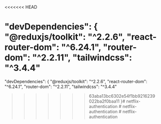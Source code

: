 <<<<<<< HEAD


  "devDependencies": {
    "@reduxjs/toolkit": "^2.2.6",
    "react-router-dom": "^6.24.1",
    "router-dom": "^2.2.11",
    "tailwindcss": "^3.4.4"
=======


  "devDependencies": {
    "@reduxjs/toolkit": "^2.2.6",
    "react-router-dom": "^6.24.1",
    "router-dom": "^2.2.11",
    "tailwindcss": "^3.4.4"
>>>>>>> 63aba13bc6302e54f1bb9216239022ba2f0baa11
  }#   n e t f l i x - a u t h e n t i c a t i o n  
 #   n e t f l i x - a u t h e n t i c a t i o n  
 #   n e t f l i x - a u t h e n t i c a t i o n  
 